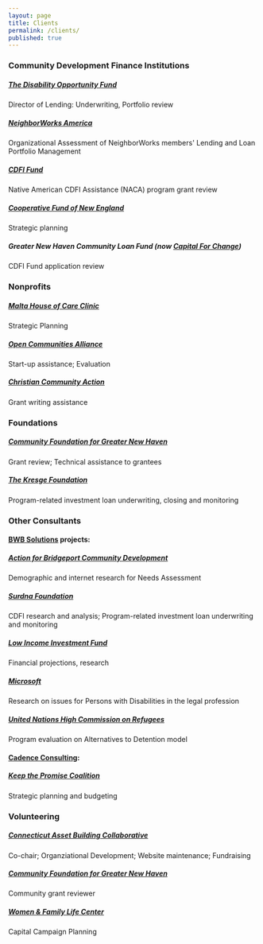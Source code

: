 ```yaml
---
layout: page
title: Clients
permalink: /clients/
published: true
---
```





  
  
### Community Development Finance Institutions

##### [The Disability Opportunity Fund](http://www.thedof.org)
Director of Lending: Underwriting, Portfolio review

##### [NeighborWorks America](http://www.neighborworks.org/Training-Services/Organizational-Assessment)
Organizational Assessment of NeighborWorks members' Lending and Loan Portfolio Management

##### [CDFI Fund](http://www.cdfifund.gov)
Native American CDFI Assistance (NACA) program grant review

##### [Cooperative Fund of New England](http://www.cooperativefund.org)
Strategic planning

##### Greater New Haven Community Loan Fund (now [Capital For Change](http://www.capitalforchange.org))
CDFI Fund application review

 
  
### Nonprofits	

##### [Malta House of Care Clinic](http://www.maltahouseofcare.org)
Strategic Planning

##### [Open Communities Alliance](http://www.ctoca.org/)
Start-up assistance; Evaluation
  
##### [Christian Community Action](http://www.ccacaring.org/)
Grant writing assistance

 
### Foundations

##### [Community Foundation for Greater New Haven](http://www.cfgnh.org)
Grant review; Technical assistance to grantees

##### [The Kresge Foundation](http://www.kresge.org)
Program-related investment loan underwriting, closing and monitoring 
  


  
### Other Consultants

#### [BWB Solutions](http://www.bwbsolutions.org/) projects:

##### [Action for Bridgeport Community Development](http://www.abcd.org)
Demographic and internet research for Needs Assessment

##### [Surdna Foundation](http://www.surdna.org)
CDFI research and analysis; Program-related investment loan underwriting and monitoring

##### [Low Income Investment Fund](http://www.liif.org)
Financial projections, research

##### [Microsoft](http://blogs.microsoft.com/on-the-issues/2015/07/23/the-ada-at-25-disability-rights-and-diversity/#sm.0001me094gi1eesayfh2o6ts6bzdl)
Research on issues for Persons with Disabilities in the legal profession

##### [United Nations High Commission on Refugees](http://www.unhcr.org/)
Program evaluation on Alternatives to Detention model

#### [Cadence Consulting](http://www.cadence-consulting.com/):

##### [Keep the Promise Coalition](http://www.ctkeepthepromise.org/)
Strategic planning and budgeting

### Volunteering

##### [Connecticut Asset Building Collaborative](http://www.ctassetbuilding.org)
Co-chair; Organziational Development; Website maintenance; Fundraising

##### [Community Foundation for Greater New Haven](http://www.cfgnh.org)
Community grant reviewer

##### [Women & Family Life Center](http://www.womenandfamilylife.org)
Capital Campaign Planning 

